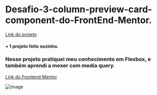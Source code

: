 # Desafio-3-column-preview-card-component-do-FrontEnd-Mentor.

[Link do projeto](https://guilherme-goncalves-de-souza.github.io/Desafio-3-column-preview-card-component-do-FrontEnd-Mentor./)

#### + 1 projeto feito sozinho.

### Nesse projeto pratiquei meu conhecimento em Flexbox, e também aprendi a mexer com media query.

[Link do Frontend Mentor](https://www.frontendmentor.io/challenges/3column-preview-card-component-pH92eAR2-/)

![image](https://user-images.githubusercontent.com/85903509/148467775-63185fa5-ba3b-4699-abcb-ee9b737f4a27.png)

